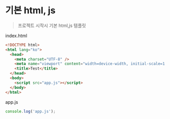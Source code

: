 # 기본 html, js

> 프로젝트 시작시 기본 html,js 템플릿

index.html

```html
<!DOCTYPE html>
<html lang="ko">
  <head>
    <meta charset="UTF-8" />
    <meta name="viewport" content="width=device-width, initial-scale=1.0" />
    <title>Test</title>
  </head>
  <body>
    <script src="app.js"></script>
  </body>
</html>
```

app.js

```js
console.log('app.js');
```

